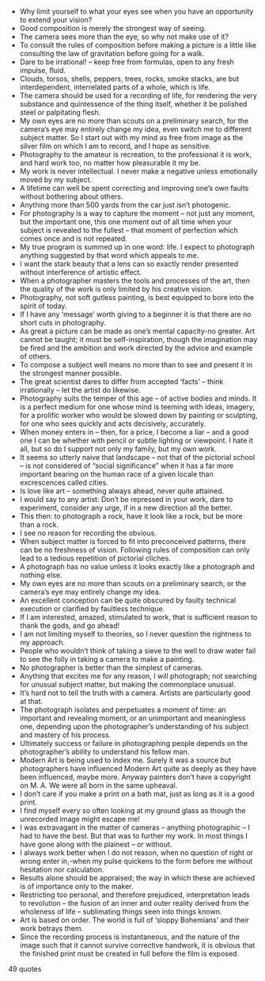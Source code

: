  - Why limit yourself to what your eyes see when you have an opportunity to extend your vision?
 - Good composition is merely the strongest way of seeing.
 - The camera sees more than the eye, so why not make use of it?
 - To consult the rules of composition before making a picture is a little like consulting the law of gravitation before going for a walk.
 - Dare to be irrational! – keep free from formulas, open to any fresh impulse, fluid.
 - Clouds, torsos, shells, peppers, trees, rocks, smoke stacks, are but interdependent, interrelated parts of a whole, which is life.
 - The camera should be used for a recording of life, for rendering the very substance and quintessence of the thing itself, whether it be polished steel or palpitating flesh.
 - My own eyes are no more than scouts on a preliminary search, for the camera’s eye may entirely change my idea, even switch me to different subject matter. So I start out with my mind as free from image as the silver film on which I am to record, and I hope as sensitive.
 - Photography to the amateur is recreation, to the professional it is work, and hard work too, no matter how pleasurable it my be.
 - My work is never intellectual. I never make a negative unless emotionally moved by my subject.
 - A lifetime can well be spent correcting and improving one’s own faults without bothering about others.
 - Anything more than 500 yards from the car just isn’t photogenic.
 - For photography is a way to capture the moment – not just any moment, but the important one, this one moment out of all time when your subject is revealed to the fullest – that moment of perfection which comes once and is not repeated.
 - My true program is summed up in one word: life. I expect to photograph anything suggested by that word which appeals to me.
 - I want the stark beauty that a lens can so exactly render presented without interference of artistic effect.
 - When a photographer masters the tools and processes of the art, then the quality of the work is only limited by his creative vision.
 - Photography, not soft gutless painting, is best equipped to bore into the spirit of today.
 - If I have any ‘message’ worth giving to a beginner it is that there are no short cuts in photography.
 - As great a picture can be made as one’s mental capacity-no greater. Art cannot be taught; it must be self-inspiration, though the imagination may be fired and the ambition and work directed by the advice and example of others.
 - To compose a subject well means no more than to see and present it in the strongest manner possible.
 - The great scientist dares to differ from accepted ‘facts’ – think irrationally – let the artist do likewise.
 - Photography suits the temper of this age – of active bodies and minds. It is a perfect medium for one whose mind is teeming with ideas, imagery, for a prolific worker who would be slowed down by painting or sculpting, for one who sees quickly and acts decisively, accurately.
 - When money enters in – then, for a price, I become a liar – and a good one I can be whether with pencil or subtle lighting or viewpoint. I hate it all, but so do I support not only my family, but my own work.
 - It seems so utterly naive that landscape – not that of the pictorial school – is not considered of “social significance” when it has a far more important bearing on the human race of a given locale than excrescences called cities.
 - Is love like art – something always ahead, never quite attained.
 - I would say to any artist: Don’t be repressed in your work, dare to experiment, consider any urge, if in a new direction all the better.
 - This then: to photograph a rock, have it look like a rock, but be more than a rock.
 - I see no reason for recording the obvious.
 - When subject matter is forced to fit into preconceived patterns, there can be no freshness of vision. Following rules of composition can only lead to a tedious repetition of pictorial cliches.
 - A photograph has no value unless it looks exactly like a photograph and nothing else.
 - My own eyes are no more than scouts on a preliminary search, or the camera’s eye may entirely change my idea.
 - An excellent conception can be quite obscured by faulty technical execution or clarified by faultless technique.
 - If I am interested, amazed, stimulated to work, that is sufficient reason to thank the gods, and go ahead!
 - I am not limiting myself to theories, so I never question the rightness to my approach.
 - People who wouldn’t think of taking a sieve to the well to draw water fail to see the folly in taking a camera to make a painting.
 - No photographer is better than the simplest of cameras.
 - Anything that excites me for any reason, I will photograph; not searching for unusual subject matter, but making the commonplace unusual.
 - It’s hard not to tell the truth with a camera. Artists are particularly good at that.
 - The photograph isolates and perpetuates a moment of time: an important and revealing moment, or an unimportant and meaningless one, depending upon the photographer’s understanding of his subject and mastery of his process.
 - Ultimately success or failure in photographing people depends on the photographer’s ability to understand his fellow man.
 - Modern Art is being used to index me. Surely it was a source but photographers have influenced Modern Art quite as deeply as they have been influenced, maybe more. Anyway painters don’t have a copyright on M. A. We were all born in the same upheaval.
 - I don’t care if you make a print on a bath mat, just as long as it is a good print.
 - I find myself every so often looking at my ground glass as though the unrecorded image might escape me!
 - I was extravagant in the matter of cameras – anything photographic – I had to have the best. But that was to further my work. In most things I have gone along with the plainest – or without.
 - I always work better when I do not reason, when no question of right or wrong enter in,-when my pulse quickens to the form before me without hesitation nor calculation.
 - Results alone should be appraised; the way in which these are achieved is of importance only to the maker.
 - Restricting too personal, and therefore prejudiced, interpretation leads to revolution – the fusion of an inner and outer reality derived from the wholeness of life – sublimating things seen into things known.
 - Art is based on order. The world is full of ‘sloppy Bohemians’ and their work betrays them.
 - Since the recording process is instantaneous, and the nature of the image such that it cannot survive corrective handwork, it is obvious that the finished print must be created in full before the film is exposed.

49 quotes